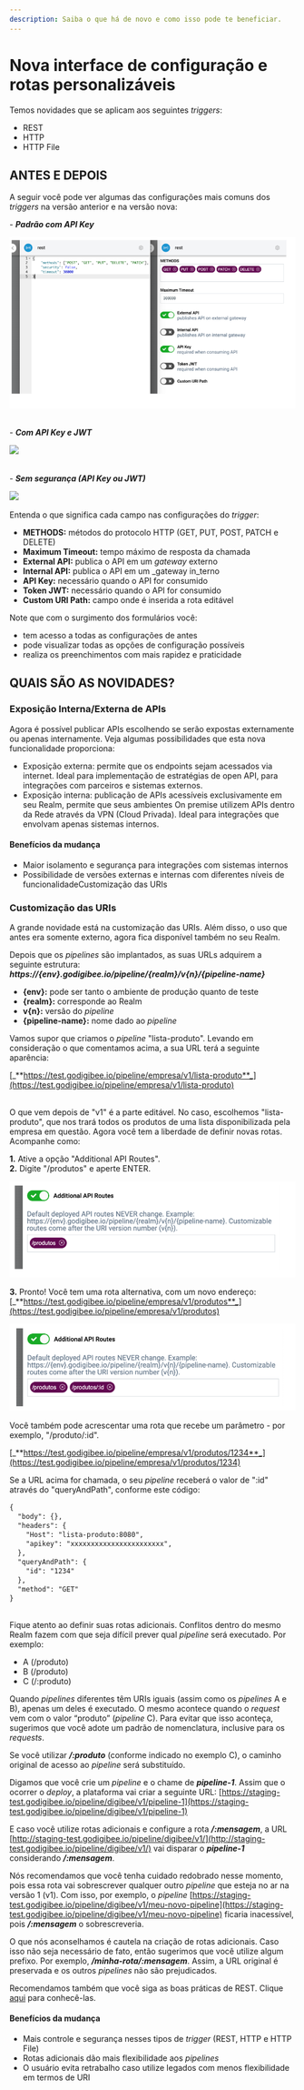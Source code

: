 ```yaml
---
description: Saiba o que há de novo e como isso pode te beneficiar.
---
```


# Nova interface de configuração e rotas personalizáveis

Temos novidades que se aplicam aos seguintes _triggers_:

* REST
* HTTP
* HTTP File

## ANTES E DEPOIS <a href="#antes-e-depois" id="antes-e-depois"></a>

A seguir você pode ver algumas das configurações mais comuns dos _triggers_ na versão anterior e na versão nova:\
&#x20; &#x20;

\- _**Padrão com API Key**_

![](<../../../.gitbook/assets/nova interface 2.png>)

&#x20;      \
\- _**Com API Key e JWT**_

![](https://downloads.intercomcdn.com/i/o/192892166/7a99b228f4faa2e9d9e9932f/Screen+Shot+2020-03-16+at+18.39.13.png)

&#x20;  \
\- _**Sem segurança (API Key ou JWT)**_

![](https://downloads.intercomcdn.com/i/o/192892167/cde5e3240fc0623b88f10534/Screen+Shot+2020-03-16+at+18.40.15.png)

Entenda o que significa cada campo nas configurações do _trigger_:

* **METHODS:** métodos do protocolo HTTP (GET, PUT, POST, PATCH e DELETE)
* **Maximum Timeout:** tempo máximo de resposta da chamada
* **External API:** publica o API em um _gateway_ externo
* **Internal API:** publica o API em um _gateway in_terno
* **API Key:** necessário quando o API for consumido
* **Token JWT:** necessário quando o API for consumido
* **Custom URI Path:** campo onde é inserida a rota editável\
  &#x20;  &#x20;

Note que com o surgimento dos formulários você:

* tem acesso a todas as configurações de antes&#x20;
* pode visualizar todas as opções de configuração possíveis
* realiza os preenchimentos com mais rapidez e praticidade

## QUAIS SÃO AS NOVIDADES? <a href="#quais-so-as-novidades-afinal" id="quais-so-as-novidades-afinal"></a>

### Exposição Interna/Externa de APIs <a href="#exposio-internaexterna-de-apis" id="exposio-internaexterna-de-apis"></a>

Agora é possível publicar APIs escolhendo se serão expostas externamente ou apenas internamente. Veja algumas possibilidades que esta nova funcionalidade proporciona:

* Exposição externa: permite que os endpoints sejam acessados via internet. Ideal para implementação de estratégias de open API, para integrações com parceiros e sistemas externos.
* Exposição interna: publicação de APIs acessíveis exclusivamente em seu Realm, permite que seus ambientes On premise utilizem APIs dentro da Rede através da VPN (Cloud Privada). Ideal para integrações que envolvam apenas sistemas internos.

#### Benefícios da mudança <a href="#benefcios-da-mudana" id="benefcios-da-mudana"></a>

* Maior isolamento e segurança para integrações com sistemas internos
* Possibilidade de versões externas e internas com diferentes níveis de funcionalidadeCustomização das URIs

### Customização das URIs <a href="#customizao-das-uris" id="customizao-das-uris"></a>

A grande novidade está na customização das URIs. Além disso, o uso que antes era somente externo, agora fica disponível também no seu Realm.    &#x20;

Depois que os _pipelines_ são implantados, as suas URLs adquirem a seguinte estrutura:\
_**https://{env}.godigibee.io/pipeline/{realm}/v{n}/{pipeline-name}**_

* **{env}:** pode ser tanto o ambiente de produção quanto de teste
* **{realm}:** corresponde ao Realm
* **v{n}:** versão do _pipeline_
* **{pipeline-name}:** nome dado ao _pipeline_

Vamos supor que criamos o _pipeline_ "lista-produto".  Levando em consideração o que comentamos acima, a sua URL terá a seguinte aparência:

[_**https://test.godigibee.io/pipeline/empresa/v1/lista-produto**_](https://test.godigibee.io/pipeline/empresa/v1/lista-produto)

&#x20;  \
O que vem depois de "v1" é a parte editável. No caso, escolhemos "lista-produto", que nos trará todos os produtos de uma lista disponibilizada pela empresa em questão. Agora você tem a liberdade de definir novas rotas. Acompanhe como:\
&#x20; &#x20;

**1.** Ative a opção "Additional API Routes".\
**2.** Digite "/produtos" e aperte ENTER.

![](<../../../.gitbook/assets/nova interface 5.png>)

**3.** Pronto! Você tem uma rota alternativa, com um novo endereço:\
[_**https://test.godigibee.io/pipeline/empresa/v1/produtos**_](https://test.godigibee.io/pipeline/empresa/v1/produtos)

![](<../../../.gitbook/assets/nova interface 6.png>)

Você também pode acrescentar uma rota que recebe um parâmetro - por exemplo, "/produto/:id".&#x20;

[_**https://test.godigibee.io/pipeline/empresa/v1/produtos/1234**_](https://test.godigibee.io/pipeline/empresa/v1/produtos/1234)

Se a URL acima for chamada, o seu _pipeline_ receberá o valor de ":id" através do "queryAndPath", conforme este código:\
&#x20;

```
{
  "body": {},
  "headers": {
    "Host": "lista-produto:8080",
    "apikey": "xxxxxxxxxxxxxxxxxxxxxxx",
  },
  "queryAndPath": {
    "id": "1234"
  },
  "method": "GET"
}
```

&#x20;    \
Fique atento ao definir suas rotas adicionais. Conflitos dentro do mesmo Realm fazem com que seja difícil prever qual _pipeline_ será executado. Por exemplo:

* A (/produto)
* B (/produto)
* C (/:produto)

Quando _pipelines_ diferentes têm URIs iguais (assim como os _pipelines_ A e B), apenas um deles é executado. O mesmo acontece quando o _request_ vem com o valor “produto” (_pipeline_ C). Para evitar que isso aconteça, sugerimos que você adote um padrão de nomenclatura, inclusive para os _requests_.\
&#x20; &#x20;

Se você utilizar _**/:produto**_ (conforme indicado no exemplo C), o caminho original de acesso ao _pipeline_ será substituído.

Digamos que você crie um _pipeline_ e o chame de _**pipeline-1**_. Assim que o ocorrer o _deploy_, a plataforma vai criar a seguinte URL: [https://staging-test.godigibee.io/pipeline/digibee/v1/pipeline-1](https://staging-test.godigibee.io/pipeline/digibee/v1/pipeline-1)

E caso você utilize rotas adicionais e configure a rota _**/:mensagem**_, a URL [http://staging-test.godigibee.io/pipeline/digibee/v1/](http://staging-test.godigibee.io/pipeline/digibee/v1/) vai disparar o _**pipeline-1**_ considerando _**/:mensagem**_.&#x20;

Nós recomendamos que você tenha cuidado redobrado nesse momento, pois essa rota vai sobrescrever qualquer outro _pipeline_ que esteja no ar na versão 1 (v1). Com isso, por exemplo, o _pipeline_ [https://staging-test.godigibee.io/pipeline/digibee/v1/meu-novo-pipeline](https://staging-test.godigibee.io/pipeline/digibee/v1/meu-novo-pipeline) ficaria inacessível, pois _**/:mensagem**_ o sobrescreveria.&#x20;

O que nós aconselhamos é cautela na criação de rotas adicionais. Caso isso não seja necessário de fato, então sugerimos que você utilize algum prefixo. Por exemplo, _**/minha-rota/:mensagem**_. Assim, a URL original é preservada e os outros _pipelines_ não são prejudicados.\
&#x20; &#x20;

Recomendamos também que você siga as boas práticas de REST. Clique [aqui](https://blog.caelum.com.br/rest-principios-e-boas-praticas/) para conhecê-las.

#### Benefícios da mudança <a href="#benefcios-da-mudana" id="benefcios-da-mudana"></a>

* Mais controle e segurança nesses tipos de _trigger_ (REST, HTTP e HTTP File)
* Rotas adicionais dão mais flexibilidade aos _pipelines_
* O usuário evita retrabalho caso utilize legados com menos flexibilidade em termos de URI
